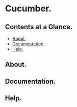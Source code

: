 # Cucumber.





## Contents at a Glance.
* [About.](#about)
* [Documentation.](#documentation)
* [Help.](#help)





## About.





## Documentation.





## Help.

